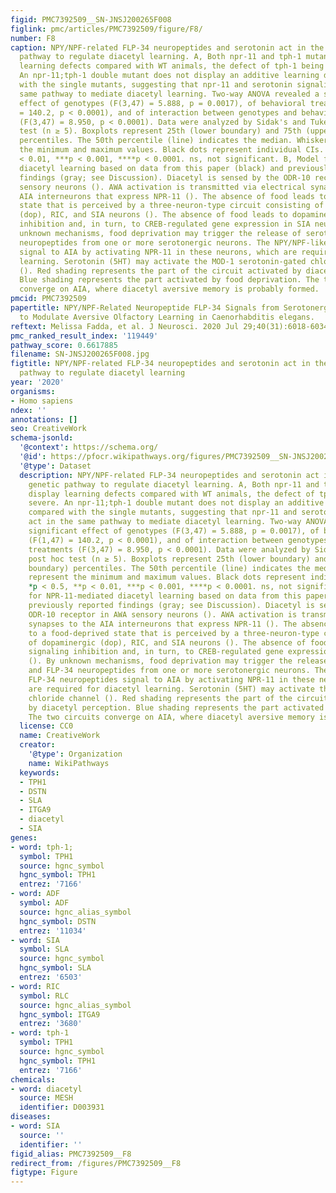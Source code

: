 ```yaml
---
figid: PMC7392509__SN-JNSJ200265F008
figlink: pmc/articles/PMC7392509/figure/F8/
number: F8
caption: NPY/NPF-related FLP-34 neuropeptides and serotonin act in the same genetic
  pathway to regulate diacetyl learning. A, Both npr-11 and tph-1 mutants display
  learning defects compared with WT animals, the defect of tph-1 being more severe.
  An npr-11;tph-1 double mutant does not display an additive learning defect compared
  with the single mutants, suggesting that npr-11 and serotonin signaling act in the
  same pathway to mediate diacetyl learning. Two-way ANOVA revealed a significant
  effect of genotypes (F(3,47) = 5.888, p = 0.0017), of behavioral treatments (F(1,47)
  = 140.2, p < 0.0001), and of interaction between genotypes and behavioral treatments
  (F(3,47) = 8.950, p < 0.0001). Data were analyzed by Sidak's and Tukey's post hoc
  test (n ≥ 5). Boxplots represent 25th (lower boundary) and 75th (upper boundary)
  percentiles. The 50th percentile (line) indicates the median. Whiskers represent
  the minimum and maximum values. Black dots represent individual CIs. *p < 0.5, **p
  < 0.01, ***p < 0.001, ****p < 0.0001. ns, not significant. B, Model for NPR-11-mediated
  diacetyl learning based on data from this paper (black) and previously reported
  findings (gray; see Discussion). Diacetyl is sensed by the ODR-10 receptor in AWA
  sensory neurons (). AWA activation is transmitted via electrical synapses to the
  AIA interneurons that express NPR-11 (). The absence of food leads to a food-deprived
  state that is perceived by a three-neuron-type circuit consisting of dopaminergic
  (dop), RIC, and SIA neurons (). The absence of food leads to dopamine signaling
  inhibition and, in turn, to CREB-regulated gene expression in SIA neurons (). By
  unknown mechanisms, food deprivation may trigger the release of serotonin and FLP-34
  neuropeptides from one or more serotonergic neurons. The NPY/NPF-like FLP-34 neuropeptides
  signal to AIA by activating NPR-11 in these neurons, which are required for diacetyl
  learning. Serotonin (5HT) may activate the MOD-1 serotonin-gated chloride channel
  (). Red shading represents the part of the circuit activated by diacetyl perception.
  Blue shading represents the part activated by food deprivation. The two circuits
  converge on AIA, where diacetyl aversive memory is probably formed.
pmcid: PMC7392509
papertitle: NPY/NPF-Related Neuropeptide FLP-34 Signals from Serotonergic Neurons
  to Modulate Aversive Olfactory Learning in Caenorhabditis elegans.
reftext: Melissa Fadda, et al. J Neurosci. 2020 Jul 29;40(31):6018-6034.
pmc_ranked_result_index: '119449'
pathway_score: 0.6617885
filename: SN-JNSJ200265F008.jpg
figtitle: NPY/NPF-related FLP-34 neuropeptides and serotonin act in the same genetic
  pathway to regulate diacetyl learning
year: '2020'
organisms:
- Homo sapiens
ndex: ''
annotations: []
seo: CreativeWork
schema-jsonld:
  '@context': https://schema.org/
  '@id': https://pfocr.wikipathways.org/figures/PMC7392509__SN-JNSJ200265F008.html
  '@type': Dataset
  description: NPY/NPF-related FLP-34 neuropeptides and serotonin act in the same
    genetic pathway to regulate diacetyl learning. A, Both npr-11 and tph-1 mutants
    display learning defects compared with WT animals, the defect of tph-1 being more
    severe. An npr-11;tph-1 double mutant does not display an additive learning defect
    compared with the single mutants, suggesting that npr-11 and serotonin signaling
    act in the same pathway to mediate diacetyl learning. Two-way ANOVA revealed a
    significant effect of genotypes (F(3,47) = 5.888, p = 0.0017), of behavioral treatments
    (F(1,47) = 140.2, p < 0.0001), and of interaction between genotypes and behavioral
    treatments (F(3,47) = 8.950, p < 0.0001). Data were analyzed by Sidak's and Tukey's
    post hoc test (n ≥ 5). Boxplots represent 25th (lower boundary) and 75th (upper
    boundary) percentiles. The 50th percentile (line) indicates the median. Whiskers
    represent the minimum and maximum values. Black dots represent individual CIs.
    *p < 0.5, **p < 0.01, ***p < 0.001, ****p < 0.0001. ns, not significant. B, Model
    for NPR-11-mediated diacetyl learning based on data from this paper (black) and
    previously reported findings (gray; see Discussion). Diacetyl is sensed by the
    ODR-10 receptor in AWA sensory neurons (). AWA activation is transmitted via electrical
    synapses to the AIA interneurons that express NPR-11 (). The absence of food leads
    to a food-deprived state that is perceived by a three-neuron-type circuit consisting
    of dopaminergic (dop), RIC, and SIA neurons (). The absence of food leads to dopamine
    signaling inhibition and, in turn, to CREB-regulated gene expression in SIA neurons
    (). By unknown mechanisms, food deprivation may trigger the release of serotonin
    and FLP-34 neuropeptides from one or more serotonergic neurons. The NPY/NPF-like
    FLP-34 neuropeptides signal to AIA by activating NPR-11 in these neurons, which
    are required for diacetyl learning. Serotonin (5HT) may activate the MOD-1 serotonin-gated
    chloride channel (). Red shading represents the part of the circuit activated
    by diacetyl perception. Blue shading represents the part activated by food deprivation.
    The two circuits converge on AIA, where diacetyl aversive memory is probably formed.
  license: CC0
  name: CreativeWork
  creator:
    '@type': Organization
    name: WikiPathways
  keywords:
  - TPH1
  - DSTN
  - SLA
  - ITGA9
  - diacetyl
  - SIA
genes:
- word: tph-1;
  symbol: TPH1
  source: hgnc_symbol
  hgnc_symbol: TPH1
  entrez: '7166'
- word: ADF
  symbol: ADF
  source: hgnc_alias_symbol
  hgnc_symbol: DSTN
  entrez: '11034'
- word: SIA
  symbol: SLA
  source: hgnc_symbol
  hgnc_symbol: SLA
  entrez: '6503'
- word: RIC
  symbol: RLC
  source: hgnc_alias_symbol
  hgnc_symbol: ITGA9
  entrez: '3680'
- word: tph-1
  symbol: TPH1
  source: hgnc_symbol
  hgnc_symbol: TPH1
  entrez: '7166'
chemicals:
- word: diacetyl
  source: MESH
  identifier: D003931
diseases:
- word: SIA
  source: ''
  identifier: ''
figid_alias: PMC7392509__F8
redirect_from: /figures/PMC7392509__F8
figtype: Figure
---
```

